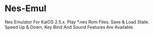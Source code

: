 # Nes-Emul
Nes Emulator For KaiOS 2.5.x. Play *.nes Rom Files. Save & Load State. Speed Up & Down. Key Bind And Sound Features Are Available.
